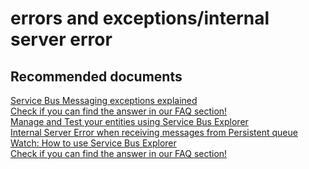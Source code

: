 <properties
	pageTitle="errors and exceptions/internal server error"
	description="errors and exceptions/internal server error"
	service="microsoft.servicebus"
	resource="namespaces"
	authors="chiragpa"
	displayOrder=""
	selfHelpType="generic"
	supportTopicIds="32633399"
	resourceTags=""
	productPesIds="13186"
	cloudEnvironments="public,BlackForest,Fairfax"
/>

# errors and exceptions/internal server error

## **Recommended documents**
[Service Bus Messaging exceptions explained](https://azure.microsoft.com/documentation/articles/service-bus-messaging-exceptions/)<br>
[Check if you can find the answer in our FAQ section!](https://azure.microsoft.com/documentation/articles/service-bus-faq/)<br>
[Manage and Test your entities using Service Bus Explorer](https://github.com/paolosalvatori/ServiceBusExplorer)<br>
[Internal Server Error when receiving messages from Persistent queue](https://github.com/Azure/azure-sdk-for-python/issues/493)<br>
[Watch: How to use Service Bus Explorer](http://www.digitalpodcast.com/items/10765228)<br> 
[Check if you can find the answer in our FAQ section!](https://azure.microsoft.com/documentation/articles/service-bus-faq/)<br>